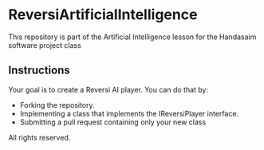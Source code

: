 # ReversiArtificialIntelligence
This repository is part of the Artificial Intelligence lesson for the Handasaim software project class
## Instructions
Your goal is to create a Reversi AI player.
You can do that by:
 - Forking the repository.
 - Implementing a class that implements the IReversiPlayer interface.
 - Submitting a pull request containing only your new class
 
 
 All rights reserved.